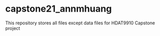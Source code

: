 # capstone21_annmhuang
This repository stores all files except data files for HDAT9910 Capstone project

